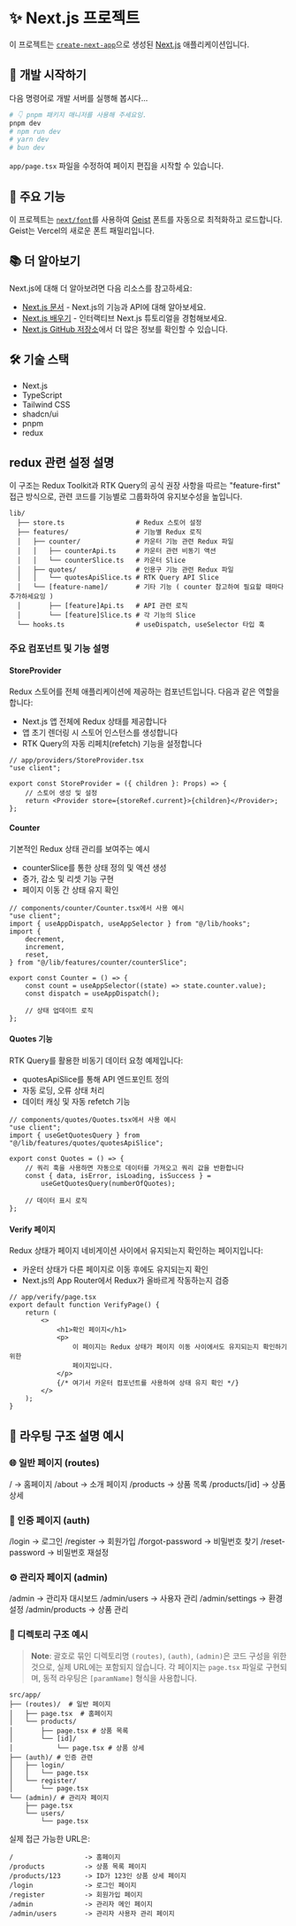 # ✨ Next.js 프로젝트

이 프로젝트는 [`create-next-app`](https://nextjs.org/docs/app/api-reference/cli/create-next-app)으로 생성된 [Next.js](https://nextjs.org) 애플리케이션입니다.

## 🚀 개발 시작하기

다음 명령어로 개발 서버를 실행해 봅시다...

```bash
# 👇 pnpm 패키지 매니저를 사용해 주세요잉.
pnpm dev
# npm run dev
# yarn dev
# bun dev
```

`app/page.tsx` 파일을 수정하여 페이지 편집을 시작할 수 있습니다.

## 💎 주요 기능

이 프로젝트는 [`next/font`](https://nextjs.org/docs/app/building-your-application/optimizing/fonts)를 사용하여 [Geist](https://vercel.com/font) 폰트를 자동으로 최적화하고 로드합니다. Geist는 Vercel의 새로운 폰트 패밀리입니다.

## 📚 더 알아보기

Next.js에 대해 더 알아보려면 다음 리소스를 참고하세요:

- [Next.js 문서](https://nextjs.org/docs) - Next.js의 기능과 API에 대해 알아보세요.
- [Next.js 배우기](https://nextjs.org/learn) - 인터랙티브 Next.js 튜토리얼을 경험해보세요.
- [Next.js GitHub 저장소](https://github.com/vercel/next.js)에서 더 많은 정보를 확인할 수 있습니다.

## 🛠️ 기술 스택

- Next.js
- TypeScript
- Tailwind CSS
- shadcn/ui
- pnpm
- redux

## redux 관련 설정 설명

이 구조는 Redux Toolkit과 RTK Query의 공식 권장 사항을 따르는 "feature-first" 접근 방식으로, 관련 코드를 기능별로 그룹화하여 유지보수성을 높입니다.

```text
lib/
  ├── store.ts                  # Redux 스토어 설정
  ├── features/                 # 기능별 Redux 로직
  │   ├── counter/              # 카운터 기능 관련 Redux 파일
  │   │   ├── counterApi.ts     # 카운터 관련 비동기 액션
  │   │   └── counterSlice.ts   # 카운터 Slice
  │   ├── quotes/               # 인용구 기능 관련 Redux 파일
  │   │   └── quotesApiSlice.ts # RTK Query API Slice
  │   └── [feature-name]/       # 기타 기능 ( counter 참고하여 필요할 때마다 추가하세요잉 )
  │       ├── [feature]Api.ts   # API 관련 로직
  │       └── [feature]Slice.ts # 각 기능의 Slice
  └── hooks.ts                  # useDispatch, useSelector 타입 훅
```

### 주요 컴포넌트 및 기능 설명

#### StoreProvider

Redux 스토어를 전체 애플리케이션에 제공하는 컴포넌트입니다. 다음과 같은 역할을 합니다:

- Next.js 앱 전체에 Redux 상태를 제공합니다
- 앱 초기 렌더링 시 스토어 인스턴스를 생성합니다
- RTK Query의 자동 리페치(refetch) 기능을 설정합니다

```tsx
// app/providers/StoreProvider.tsx
"use client";

export const StoreProvider = ({ children }: Props) => {
	// 스토어 생성 및 설정
	return <Provider store={storeRef.current}>{children}</Provider>;
};
```

#### Counter

기본적인 Redux 상태 관리를 보여주는 예시

- counterSlice를 통한 상태 정의 및 액션 생성
- 증가, 감소 및 리셋 기능 구현
- 페이지 이동 간 상태 유지 확인

```tsx
// components/counter/Counter.tsx에서 사용 예시
"use client";
import { useAppDispatch, useAppSelector } from "@/lib/hooks";
import {
	decrement,
	increment,
	reset,
} from "@/lib/features/counter/counterSlice";

export const Counter = () => {
	const count = useAppSelector((state) => state.counter.value);
	const dispatch = useAppDispatch();

	// 상태 업데이트 로직
};
```

#### Quotes 기능

RTK Query를 활용한 비동기 데이터 요청 예제입니다:

- quotesApiSlice를 통해 API 엔드포인트 정의
- 자동 로딩, 오류 상태 처리
- 데이터 캐싱 및 자동 refetch 기능

```tsx
// components/quotes/Quotes.tsx에서 사용 예시
"use client";
import { useGetQuotesQuery } from "@/lib/features/quotes/quotesApiSlice";

export const Quotes = () => {
	// 쿼리 훅을 사용하면 자동으로 데이터를 가져오고 쿼리 값을 반환합니다
	const { data, isError, isLoading, isSuccess } =
		useGetQuotesQuery(numberOfQuotes);

	// 데이터 표시 로직
};
```

#### Verify 페이지

Redux 상태가 페이지 네비게이션 사이에서 유지되는지 확인하는 페이지입니다:

- 카운터 상태가 다른 페이지로 이동 후에도 유지되는지 확인
- Next.js의 App Router에서 Redux가 올바르게 작동하는지 검증

```tsx
// app/verify/page.tsx
export default function VerifyPage() {
	return (
		<>
			<h1>확인 페이지</h1>
			<p>
				이 페이지는 Redux 상태가 페이지 이동 사이에서도 유지되는지 확인하기 위한
				페이지입니다.
			</p>
			{/* 여기서 카운터 컴포넌트를 사용하여 상태 유지 확인 */}
		</>
	);
}
```

## 📁 라우팅 구조 설명 예시

### 🌐 일반 페이지 (routes)

/ → 홈페이지
/about → 소개 페이지
/products → 상품 목록
/products/[id] → 상품 상세

### 🔐 인증 페이지 (auth)

/login → 로그인
/register → 회원가입
/forgot-password → 비밀번호 찾기
/reset-password → 비밀번호 재설정

### ⚙️ 관리자 페이지 (admin)

/admin → 관리자 대시보드
/admin/users → 사용자 관리
/admin/settings → 환경설정
/admin/products → 상품 관리

### 📂 디렉토리 구조 예시

> **Note**: 괄호로 묶인 디렉토리명 `(routes)`, `(auth)`, `(admin)`은 코드 구성을 위한 것으로, 실제 URL에는 포함되지 않습니다. 각 페이지는 `page.tsx` 파일로 구현되며, 동적 라우팅은 `[paramName]` 형식을 사용합니다.

```text
src/app/
├── (routes)/  # 일반 페이지
│   ├── page.tsx  # 홈페이지
│   └── products/
│       ├── page.tsx # 상품 목록
│       └── [id]/
│           └── page.tsx # 상품 상세
├── (auth)/ # 인증 관련
│   ├── login/
│   │   └── page.tsx
│   └── register/
│       └── page.tsx
└── (admin)/ # 관리자 페이지
    ├── page.tsx
    └── users/
        └── page.tsx
```

실제 접근 가능한 URL은:

```text
/                  -> 홈페이지
/products          -> 상품 목록 페이지
/products/123      -> ID가 123인 상품 상세 페이지
/login             -> 로그인 페이지
/register          -> 회원가입 페이지
/admin             -> 관리자 메인 페이지
/admin/users       -> 관리자 사용자 관리 페이지
```
